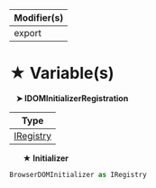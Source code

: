 | Modifier(s)                            |
|----------------------------------------|
| export |

# &#9733; Variable(s)

&nbsp;&nbsp; **&#10148; IDOMInitializerRegistration**

| Type                        |
|-----------------------------|
| [IRegistry](/kernel/interface/di/iregistry.md) |

&nbsp;&nbsp;&nbsp;&nbsp;&nbsp; **&#9733; Initializer**

```ts
BrowserDOMInitializer as IRegistry
```